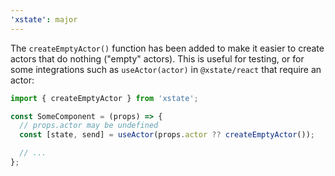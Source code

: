 ```yaml
---
'xstate': major
---
```


The `createEmptyActor()` function has been added to make it easier to create actors that do nothing ("empty" actors). This is useful for testing, or for some integrations such as `useActor(actor)` in `@xstate/react` that require an actor:

```jsx
import { createEmptyActor } from 'xstate';

const SomeComponent = (props) => {
  // props.actor may be undefined
  const [state, send] = useActor(props.actor ?? createEmptyActor());

  // ...
};
```
